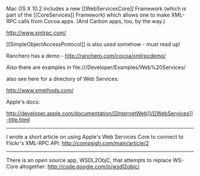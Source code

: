 

Mac OS X 10.2 includes a new [[WebServicesCore]] Framework (which is part of the [[CoreServices]] Framework) which allows one to make XML-RPC calls from Cocoa apps. (And Carbon apps, too, by the way.)

http://www.xmlrpc.com/

[[SimpleObjectAccessProtocol]] is also used somehow - must read up!

Ranchero has a demo - http://ranchero.com/cocoa/xmlrpcdemo/

Also there are examples in file:///Developer/Examples/Web%20Services/

also see here for a directory of Web Services:

http://www.xmethods.com/

Apple's docs:

http://developer.apple.com/documentation/[[InternetWeb]]/[[WebServices]]-title.html

----

I wrote a short article on using Apple's Web Services Core to connect to Flickr's XML-RPC API:
http://compsigh.com/main/article/2

----

There is an open source app, WSDL2ObjC, that attempts to replace WS-Core altogether:
http://code.google.com/p/wsdl2objc/